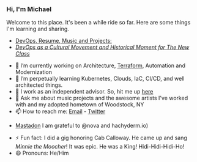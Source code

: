 ### Hi, I'm Michael

Welcome to this place. It's been a while ride so far. Here are some things I'm learning and sharing.
* [DevOps, Resume, Music and Projects:](https://michaelcolletti.github.io/me)
* [*DevOps as a Cultural Movement and Historical Moment for The New Class*](https://michaelcolletti.github.io/devops-writings)
<!--
**michaelcolletti/michaelcolletti** is a ✨ _special_ ✨ repository because its `README.md` (this file) appears on your GitHub profile.

Here are some ideas to get you started:
-->

- 🔭 I’m currently working on Architecture, [Terraform](mailto:devnullid+servicerequest@gmail.com), Automation and Modernization
- 🌱 I’m perpetually learning Kubernetes, Clouds, IaC, CI/CD, and well architected things.
- 👯 I work as an independent advisor. So, hit me up [here](mailto:devnullid+servicerequest@gmail.com)
- 💬 Ask me about music projects and the awesome artists I've worked with and my adopted hometown of Woodstock, NY
- 📫 How to reach me: [Email](mailto:devnullid+gitmail@gmail.com)  -  [Twitter](https://twitter.com/devnullid) 
* [Mastadon](https://hachyderm.io/@LegacyWhisperer) I am grateful to @nova and hachyderm.io)
- ⚡ Fun fact: I did a gig honoring Cab Calloway. He came up and sang _Minnie the Moocher_! It was epic. He was a King! Hidi-Hidi-Hidi-Ho! 
- 😄 Pronouns: He/Him


<!--
-->
